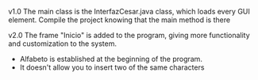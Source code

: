 v1.0
The main class is the InterfazCesar.java class, which loads every GUI element. Compile the project knowing that the main method is there


v2.0
The frame "Inicio" is added to the program, giving more functionality and customization to the system.
 - Alfabeto is established at the beginning of the program.
 - It doesn't allow you to insert two of the same characters
